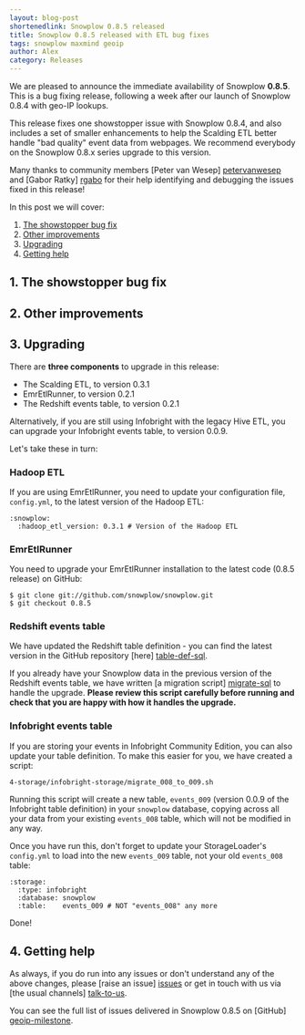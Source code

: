 ```yaml
---
layout: blog-post
shortenedlink: Snowplow 0.8.5 released
title: Snowplow 0.8.5 released with ETL bug fixes
tags: snowplow maxmind geoip
author: Alex
category: Releases
---
```


We are pleased to announce the immediate availability of Snowplow **0.8.5**. This is a bug fixing release, following a week after our launch of Snowplow 0.8.4 with geo-IP lookups.

This release fixes one showstopper issue with Snowplow 0.8.4, and also includes a set of smaller enhancements to help the Scalding ETL better handle "bad quality" event data from webpages. We recommend everybody on the Snowplow 0.8.x series upgrade to this version.

Many thanks to community members [Peter van Wesep] [petervanwesep] and [Gabor Ratky] [rgabo] for their help identifying and debugging the issues fixed in this release!

In this post we will cover:

1. [The showstopper bug fix](/blog/2013/05/24/snowplow-0.8.5-released-with-etl-bug-fixes#showstopper)
2. [Other improvements](/blog/2013/05/24/snowplow-0.8.5-released-with-etl-bug-fixes#other-improvements)
3. [Upgrading](/blog/2013/05/24/snowplow-0.8.5-released-with-etl-bug-fixes#upgrading)
4. [Getting help](/blog/2013/05/24/snowplow-0.8.5-released-with-etl-bug-fixes#help)

<!--more-->

<h2><a name="showstopper">1. The showstopper bug fix</a></h2>



<h2><a name="other-improvements">2. Other improvements</a></h2>

<h2><a name="upgrading">3. Upgrading</a></h2>

There are **three components** to upgrade in this release:

* The Scalding ETL, to version 0.3.1
* EmrEtlRunner, to version 0.2.1
* The Redshift events table, to version 0.2.1

Alternatively, if you are still using Infobright with the legacy Hive ETL, you can upgrade your Infobright events table, to version 0.0.9.

Let's take these in turn:

### Hadoop ETL

If you are using EmrEtlRunner, you need to update your configuration file, `config.yml`, to the latest version of the Hadoop ETL:

	:snowplow:
	  :hadoop_etl_version: 0.3.1 # Version of the Hadoop ETL

### EmrEtlRunner

You need to upgrade your EmrEtlRunner installation to the latest code (0.8.5 release) on GitHub:

    $ git clone git://github.com/snowplow/snowplow.git
    $ git checkout 0.8.5

### Redshift events table

We have updated the Redshift table definition - you can find the latest version in the GitHub repository [here] [table-def-sql].

If you already have your Snowplow data in the previous version of the Redshift events table, we have written [a migration script] [migrate-sql] to handle the upgrade. **Please review this script carefully before running and check that you are happy with how it handles the upgrade.**

### Infobright events table

If you are storing your events in Infobright Community Edition, you can also update your table definition. To make this easier for you, we have created a script:

    4-storage/infobright-storage/migrate_008_to_009.sh

Running this script will create a new table, `events_009` (version 0.0.9 of the Infobright table definition) in your `snowplow` database, copying across all your data from your existing `events_008` table, which will not be modified in any way.

Once you have run this, don't forget to update your StorageLoader's `config.yml` to load into the new `events_009` table, not your old `events_008` table:

    :storage:
      :type: infobright
      :database: snowplow
      :table:    events_009 # NOT "events_008" any more

Done!

<h2><a name="help">4. Getting help</a></h2>

As always, if you do run into any issues or don't understand any of the above changes, please [raise an issue] [issues] or get in touch with us via [the usual channels] [talk-to-us].

You can see the full list of issues delivered in Snowplow 0.8.5 on [GitHub] [geoip-milestone].

[petervanwesep]: https://github.com/petervanwesep
[rgabo]: https://github.com/rgabo

[table-def-sql]: https://github.com/snowplow/snowplow/blob/master/4-storage/redshift-storage/sql/table-def.sql
[migrate-sql]: https://github.com/snowplow/snowplow/blob/master/4-storage/redshift-storage/sql/migrate_0.2.0_to_0.2.1.sql

[issues]: https://github.com/snowplow/snowplow/issues
[talk-to-us]: https://github.com/snowplow/snowplow/wiki/Talk-to-us
[geoip-milestone]: https://github.com/snowplow/snowplow/issues?milestone=24&page=1&state=closed